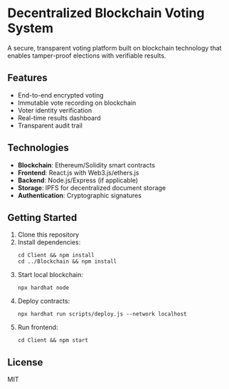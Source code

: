 # Decentralized Blockchain Voting System

A secure, transparent voting platform built on blockchain technology that enables tamper-proof elections with verifiable results.

## Features
- End-to-end encrypted voting
- Immutable vote recording on blockchain
- Voter identity verification
- Real-time results dashboard
- Transparent audit trail

## Technologies
- **Blockchain**: Ethereum/Solidity smart contracts
- **Frontend**: React.js with Web3.js/ethers.js
- **Backend**: Node.js/Express (if applicable)
- **Storage**: IPFS for decentralized document storage
- **Authentication**: Cryptographic signatures

## Getting Started
1. Clone this repository
2. Install dependencies:
   ```
   cd Client && npm install
   cd ../Blockchain && npm install
   ```
3. Start local blockchain:
   ```
   npx hardhat node
   ```
4. Deploy contracts:
   ```
   npx hardhat run scripts/deploy.js --network localhost
   ```
5. Run frontend:
   ```
   cd Client && npm start
   ```

## License
MIT

